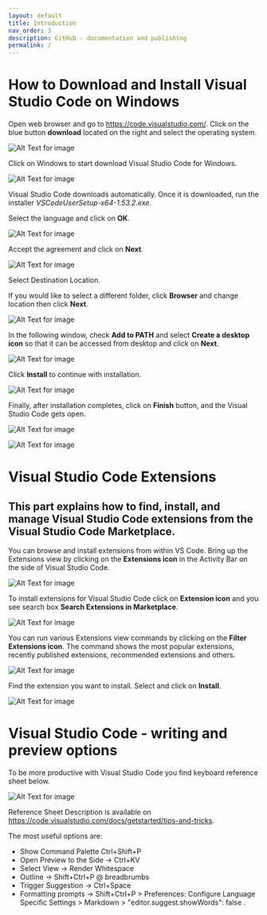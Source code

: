 ```yaml
---
layout: default
title: Introduction
nav_order: 3
description: GitHub - documentation and publishing
permalink: /
---
```


# **How to Download and Install Visual Studio Code on Windows**
Open web browser and go to https://code.visualstudio.com/. 
Click on the blue button **download** located on the right and select the operating system. 

![Alt Text for image](./images/download.jpg) 

Click on Windows to start download Visual Studio Code for Windows.

![Alt Text for image](./images/vsc_installation.jpg) 

Visual Studio Code downloads automatically. Once it is downloaded,
 run the installer *VSCodeUserSetup-x64-1.53.2.exe*. 
 
Select the language and click on **OK**.  

![Alt Text for image](./images/select_language.jpg)

Accept the agreement and click on **Next**.

![Alt Text for image](./images/instalacja.png) 

Select Destination Location. 
 
 If you would like to select a different folder, click **Browser** and change location then click **Next**.

  ![Alt Text for image](./images/installation_3.png)

 In the following window, check **Add to PATH** and select **Create a desktop icon** so that it can be accessed from desktop and click on **Next**. 

  ![Alt Text for image](./images/installation_5.png)

Click **Install** to continue with installation. 

![Alt Text for image](./images/installation_6.png)

Finally, after installation completes, click on **Finish** button, and the Visual Studio Code gets open.

  ![Alt Text for image](./images/installation_8.png)

![Alt Text for image](./images/installation_9.png)


# **Visual Studio Code Extensions** 

## This part explains how to find, install, and manage Visual Studio Code extensions from the Visual Studio Code Marketplace.

You can browse and install extensions from within VS Code. Bring up the Extensions view by clicking on the **Extensions icon** in the Activity Bar on the side of Visual Studio Code.

![Alt Text for image](./images/extensions_view_icon.png)

To install extensions for Visual Studio Code click on **Extension icon** and you see search box **Search Extensions in Marketplace**. 

![Alt Text for image](./images/marketplace_2.jpg)

You can run various Extensions view commands by clicking on the **Filter Extensions icon**. The command shows the most popular extensions, recently published extensions, recommended extensions and others.  


![Alt Text for image](./images/popular.jpg)

Find the extension you want to install. Select and click on **Install**. 


![Alt Text for image](./images/instal.jpg)

# Visual Studio Code - writing and preview options

To be more productive with Visual Studio Code you find keyboard reference sheet below. 


![Alt Text for image](./images/KeyboardReferenceSheet.png)

Reference Sheet Description is available on https://code.visualstudio.com/docs/getstarted/tips-and-tricks. 

The most useful options are: 

* Show Command Palette Ctrl+Shift+P
* Open Preview to the Side -> Ctrl+KV 
* Select View -> Render Whitespace
* Outline -> Shift+Ctrl+P @ breadbrumbs 
* Trigger Suggestion -> Ctrl+Space
* Formatting prompts -> Shift+Ctrl+P > Preferences: Configure Language Specific Settings > Markdown > "editor.suggest.showWords": false . 




